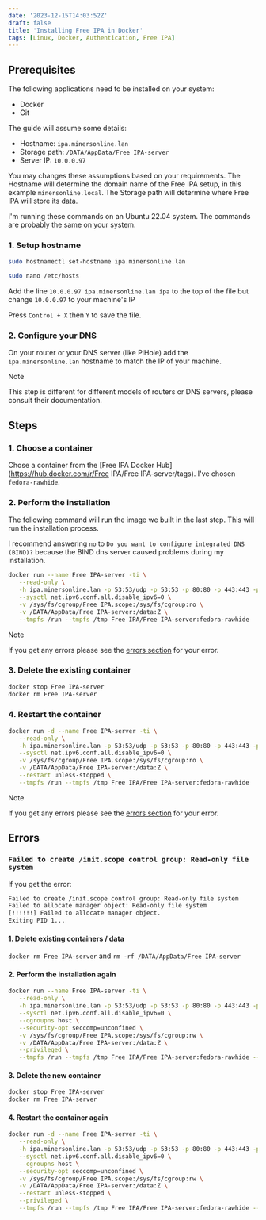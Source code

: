 ```yaml
---
date: '2023-12-15T14:03:52Z'
draft: false
title: 'Installing Free IPA in Docker'
tags: [Linux, Docker, Authentication, Free IPA]
---
```


## Prerequisites

The following applications need to be installed on your system:

- Docker
- Git

The guide will assume some details:

- Hostname: `ipa.minersonline.lan`
- Storage path: `/DATA/AppData/Free IPA-server`
- Server IP: `10.0.0.97`

You may changes these assumptions based on your requirements. The Hostname will determine the domain name of the Free IPA setup, in this example `minersonline.local`. The Storage path will determine where Free IPA will store its data.

I'm running these commands on an Ubuntu 22.04 system. The commands are probably the same on your system.

### 1. Setup hostname

```bash
sudo hostnamectl set-hostname ipa.minersonline.lan
```

```bash
sudo nano /etc/hosts
```

Add the line `10.0.0.97 ipa.minersonline.lan ipa` to the top of the file but change `10.0.0.97` to your machine's IP

Press `Control + X` then `Y` to save the file.

### 2. Configure your DNS

On your router or your DNS server (like PiHole) add the `ipa.minersonline.lan` hostname to match the IP of your machine.

> [!NOTE]
> This step is different for different models of routers or DNS servers, please consult their documentation.

## Steps

### 1. Choose a container

Chose a container from the [Free IPA Docker Hub](https://hub.docker.com/r/Free IPA/Free IPA-server/tags). I've chosen `fedora-rawhide`.

### 2. Perform the installation

The following command will run the image we built in the last step. This will run the installation process.

I recommend answering `no` to `Do you want to configure integrated DNS (BIND)?` because the BIND dns server caused problems during my installation.

```bash
docker run --name Free IPA-server -ti \
   --read-only \
   -h ipa.minersonline.lan -p 53:53/udp -p 53:53 -p 80:80 -p 443:443 -p 389:389 -p 636:636 -p 88:88 -p 464:464 -p 88:88/udp -p 464:464/udp -p 123:123/udp \
   --sysctl net.ipv6.conf.all.disable_ipv6=0 \
   -v /sys/fs/cgroup/Free IPA.scope:/sys/fs/cgroup:ro \
   -v /DATA/AppData/Free IPA-server:/data:Z \
   --tmpfs /run --tmpfs /tmp Free IPA/Free IPA-server:fedora-rawhide
```

> [!NOTE]
> If you get any errors please see the [errors section](#errors) for your error.

### 3. Delete the existing container

```bash
docker stop Free IPA-server
docker rm Free IPA-server
```

### 4. Restart the container

```bash
docker run -d --name Free IPA-server -ti \
   --read-only \
   -h ipa.minersonline.lan -p 53:53/udp -p 53:53 -p 80:80 -p 443:443 -p 389:389 -p 636:636 -p 88:88 -p 464:464 -p 88:88/udp -p 464:464/udp -p 123:123/udp \
   --sysctl net.ipv6.conf.all.disable_ipv6=0 \
   -v /sys/fs/cgroup/Free IPA.scope:/sys/fs/cgroup:ro \
   -v /DATA/AppData/Free IPA-server:/data:Z \
   --restart unless-stopped \
   --tmpfs /run --tmpfs /tmp Free IPA/Free IPA-server:fedora-rawhide
```

> [!NOTE]
> If you get any errors please see the [errors section](#errors) for your error.

## Errors

### `Failed to create /init.scope control group: Read-only file system`

If you get the error:

```txt
Failed to create /init.scope control group: Read-only file system
Failed to allocate manager object: Read-only file system
[!!!!!!] Failed to allocate manager object.
Exiting PID 1...
```

#### 1. Delete existing containers / data

`docker rm Free IPA-server` and `rm -rf /DATA/AppData/Free IPA-server`

#### 2. Perform the installation again

```bash
docker run --name Free IPA-server -ti \
   --read-only \
   -h ipa.minersonline.lan -p 53:53/udp -p 53:53 -p 80:80 -p 443:443 -p 389:389 -p 636:636 -p 88:88 -p 464:464 -p 88:88/udp -p 464:464/udp -p 123:123/udp \
   --sysctl net.ipv6.conf.all.disable_ipv6=0 \
   --cgroupns host \
   --security-opt seccomp=unconfined \
   -v /sys/fs/cgroup/Free IPA.scope:/sys/fs/cgroup:rw \
   -v /DATA/AppData/Free IPA-server:/data:Z \
   --privileged \
   --tmpfs /run --tmpfs /tmp Free IPA/Free IPA-server:fedora-rawhide --no-ntp
```

#### 3. Delete the new container

```bash
docker stop Free IPA-server
docker rm Free IPA-server
```

#### 4. Restart the container again

```bash
docker run -d --name Free IPA-server -ti \
   --read-only \
   -h ipa.minersonline.lan -p 53:53/udp -p 53:53 -p 80:80 -p 443:443 -p 389:389 -p 636:636 -p 88:88 -p 464:464 -p 88:88/udp -p 464:464/udp -p 123:123/udp \
   --sysctl net.ipv6.conf.all.disable_ipv6=0 \
   --cgroupns host \
   --security-opt seccomp=unconfined \
   -v /sys/fs/cgroup/Free IPA.scope:/sys/fs/cgroup:rw \
   -v /DATA/AppData/Free IPA-server:/data:Z \
   --restart unless-stopped \
   --privileged \
   --tmpfs /run --tmpfs /tmp Free IPA/Free IPA-server:fedora-rawhide --no-ntp
```